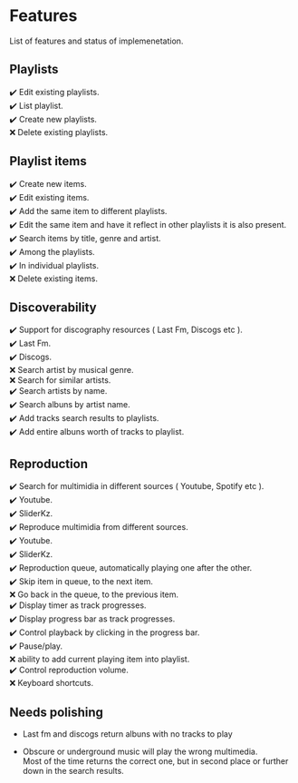 # Features

List of features and status of implemenetation.  



## Playlists

:heavy_check_mark: Edit existing playlists.  
:heavy_check_mark: List playlist.  
:heavy_check_mark: Create new playlists.  
:x: Delete existing playlists.  



## Playlist items

:heavy_check_mark: Create new items.  
:heavy_check_mark: Edit existing items.  
      :heavy_check_mark: Add the same item to different playlists.  
      :heavy_check_mark: Edit the same item and have it reflect in other playlists it is also present.  
:heavy_check_mark: Search items by title, genre and artist.  
      :heavy_check_mark: Among the playlists.  
      :heavy_check_mark: In individual playlists.  
:x: Delete existing items.  



## Discoverability

:heavy_check_mark: Support for discography resources ( Last Fm, Discogs etc ).  
      :heavy_check_mark: Last Fm.  
      :heavy_check_mark: Discogs.  
:x: Search artist by musical genre.  
:x: Search for similar artists.  
:heavy_check_mark: Search artists by name.  
:heavy_check_mark: Search albuns by artist name.  
       :heavy_check_mark: Add tracks search results to playlists.  
             :heavy_check_mark: Add entire albuns worth of tracks to playlist.  



## Reproduction

:heavy_check_mark: Search for multimidia in different sources ( Youtube, Spotify etc ).  
      :heavy_check_mark: Youtube.  
      :heavy_check_mark: SliderKz.  
:heavy_check_mark: Reproduce multimidia from different sources.  
      :heavy_check_mark: Youtube.  
      :heavy_check_mark: SliderKz.  
:heavy_check_mark: Reproduction queue, automatically playing one after the other.  
      :heavy_check_mark: Skip item in queue, to the next item.  
      :x: Go back in the queue, to the previous item.  
:heavy_check_mark: Display timer as track progresses.  
:heavy_check_mark: Display progress bar as track progresses.  
      :heavy_check_mark: Control playback by clicking in the progress bar.  
:heavy_check_mark: Pause/play.  
:x: ability to add current playing item into playlist.  
:heavy_check_mark: Control reproduction volume.  
:x: Keyboard shortcuts.  



## Needs polishing

- Last fm and discogs return albuns with no tracks to play

- Obscure or underground music will play the wrong multimedia.  
  Most of the time returns the correct one, but in second place or further down in the search results.  
